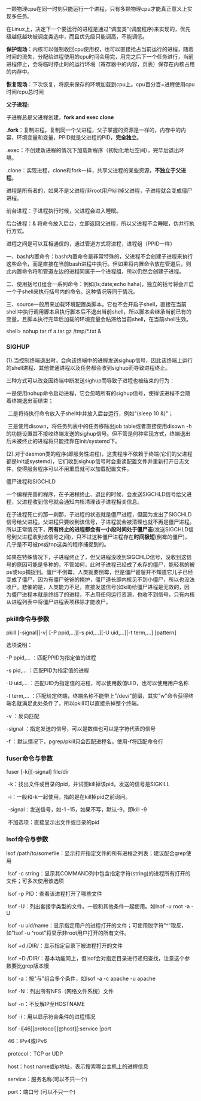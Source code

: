 一颗物理cpu在同一时刻只能运行一个进程，只有多颗物理cpu才能真正意义上实现多任务。

在Linux上，决定下一个要运行的进程是通过"调度类"(调度程序)来实现的，优先级越低越块被调度类选中，而且优先级只能调高，不能调低。 

**保护现场**：内核可以强制收回cpu使用权，也可以直接抢占当前运行的进程，随着时间的流失，分配给进程使用的cpu时间会用完，用完之后下一个任务进行，当前进程停止，会将临时停止时的运行环境（寄存器中的内容，页表）保存在内核占用的内存中。

**恢复现场**：下次恢复，将原来保存的环境加载到cpu上。cpu百分百=进程使用cpu时间/cpu总时间

**父子进程:**

子进程总是父进程创建，**fork and exec  clone**

**.fork**：复制进程，复制同一个父进程，父子掌握的资源是一样的，内存中的内容，环境变量和变量，PPID就是父进程的PID，**完全独立**。

.exec：不创建新进程的情况下加载新程序（初始化地址空间），完毕后退出环境。

.clone：实现进程，clone和fork一样，共享父进程的某些资源，**不独立于父进程**。

进程是所有者的，如果不是父进程/非root用户kill掉父进程，子进程就会变成僵尸进程。

前台进程：子进程执行时候，父进程会进入睡眠。

后台进程：&  将命令放入后台，立即返回父进程，所以父进程不会睡眠，伪并行执行方式。

进程之间是可以互相通信的，通过管道方式将进程，进程组（PPID一样）

一、bash内置命令：bash内置命令是非常特殊的，父进程不会创建子进程来执行这些命令，而是直接在当前bash进程中执行。但如果将内置命令放在管道后，则此内置命令将和管道左边的进程同属于一个进程组，所以仍然会创建子进程。

二、使用括号()组合一系列命令：例如(ls;date;echo haha)，独立的括号将会开启一个子shell来执行括号内的命令。这种情况等同于情况。

三、source一般用来加载环境配置类脚本。它也不会开启子shell，直接在当前shell中执行调用脚本且执行脚本后不退出当前shell，所以脚本会继承当前已有的变量，且脚本执行完毕后加载的环境变量会粘滞给当前shell，在当前shell生效。

shell> nohup tar rf a.tar.gz /tmp/*.txt &

### SIGHUP 

(1).当控制终端退出时，会向该终端中的进程发送sighup信号，因此该终端上运行的shell进程、其他普通进程以及任务都会收到sighup而导致进程终止。

三种方式可以改变因终端中断发送sighup而导致子进程也被结束的行为：

​	一是使用nohup命令启动进程，它会忽略所有的sighup信号，使得该进程不会随着终端退出而结束；

​	二是将待执行命令放入子shell中并放入后台运行，例如"(sleep 10 &)"；

​	三是使用disown，将任务列表中的任务移除出job table或者直接使用disown -h的功能设置其不接收终端发送的sighup信号。但不管是何种实现方式，终端退出后未被终止的进程将只能挂靠在init/systemd下。

(2).对于daemon类的程序(即服务性进程)，这类程序不依赖于终端(它们的父进程都是Init或systemd)，它们收到sighup信号时会重读配置文件并重新打开日志文件，使得服务程序可以不用重启就可以加载配置文件。

僵尸进程和SIGCHLD

一个编程完善的程序，在子进程终止、退出的时候，会发送SIGCHLD信号给父进程，父进程收到信号就会通知内核清理该子进程相关信息。

在子进程死亡的那一刹那，子进程的状态就是僵尸进程，但因为发出了SIGCHLD信号给父进程，父进程只要收到该信号，子进程就会被清理也就不再是僵尸进程。所以正常情况下，**所有终止的进程都会有一小段时间处于僵尸态**(发送SIGCHLD信号到父进程收到该信号之间)，只不过这种僵尸进程存在**时间极短**(倒霉的僵尸)，几乎是不可被ps或top这类的程序捕捉到的。

如果在特殊情况下，子进程终止了，但父进程没收到SIGCHLD信号，没收到这信号的原因可能是多种的，不管如何，此时子进程已经成了永存的僵尸，能轻易的被ps或top捕捉到。僵尸不倒霉，人类就要倒霉，但是僵尸爸爸并不知道它儿子已经变成了僵尸，因为有僵尸爸爸的掩护，僵尸道长即内核见不到小僵尸，所以也没法收尸。悲催的是，人类能力不足，直接发送信号(如kill)给僵尸进程是无效的，因为僵尸进程本就是终结了的进程，不占用任何运行资源，也收不到信号，只有内核从进程列表中将僵尸进程表项移除才能收尸。

### pkill命令与参数

pkill [-signal][-v] [-P ppid,...][-s pid,...][-U uid,...][-t term,...] [pattern]

选项说明：

-P ppid,... ：匹配PPID为指定值的进程

-s pid,...  ：匹配PID为指定值的进程

-U uid,...  ：匹配UID为指定值的进程，可以使用数值UID，也可以使用用户名称

-t term,... ：匹配给定终端，终端名称不能带上"/dev/"前缀，其实"w"命令获得终端名就满足此处条件了，所以pkill可以直接杀掉整个终端。

-v          ：反向匹配

-signal     ：指定发送的信号，可以是数值也可以是字符代表的信号

-f          ：默认情况下，pgrep/pkill只会匹配进程名。使用-f将匹配命令行

### fuser命令与参数

fuser [-ki][-signal] file/dir

​	-k：找出文件或目录的pid，并试图kill掉该pid。发送的信号是SIGKILL

​	-i：一般和-k一起使用，指的是在kill掉pid之前询问。

​	-signal：发送信号，如-1 -15，如果不写，默认-9，即kill -9

​	不加选项：直接显示出文件或目录的pid

### lsof命令与参数

lsof  /path/to/somefile：显示打开指定文件的所有进程之列表；建议配合grep使用

​	lsof -c string：显示其COMMAND列中包含指定字符(string)的进程所有打开的文件；可多次使用该选项

​	lsof -p PID：查看该进程打开了哪些文件

​	lsof -U：列出套接字类型的文件。一般和其他条件一起使用。如lsof -u root -a -U

​	lsof -u uid/name：显示指定用户的进程打开的文件；可使用脱字符"^"取反，如"lsof -u ^root"将显示非root用户打开的所有文件。

​	lsof +d /DIR/：显示指定目录下被进程打开的文件

​	lsof +D /DIR/：基本功能同上，但lsof会对指定目录进行递归查找，注意这个参数要比grep版本慢

​	lsof -a：按"与"组合多个条件，如lsof -a -c apache -u apache

​	lsof -N：列出所有NFS（网络文件系统）文件

​	lsof -n：不反解IP至HOSTNAME

​	lsof -i：用以显示符合条件的进程情况

​	lsof -i[46][protocol][@host][:service &#124;port

​	46：IPv4或IPv6

​	protocol：TCP or UDP

​	host：host name或ip地址，表示搜索哪台主机上的进程信息

​	service：服务名称(可以不只一个)

​	port：端口号 (可以不只一个)